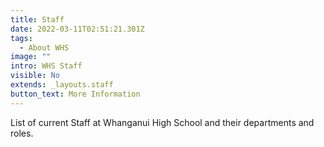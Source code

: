 ```yaml
---
title: Staff
date: 2022-03-11T02:51:21.301Z
tags:
  - About WHS
image: ""
intro: WHS Staff
visible: No
extends: _layouts.staff
button_text: More Information
---
```


List of current Staff at Whanganui High School and their departments and roles.